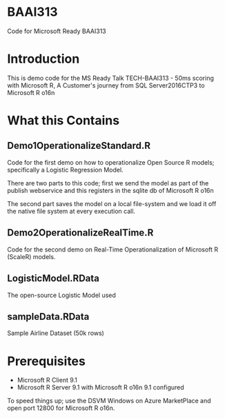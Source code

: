 # BAAI313
Code for Microsoft Ready BAAI313

# Introduction

This is demo code for the MS Ready Talk TECH-BAAI313 - 50ms scoring with Microsoft R, 
A Customer's journey from SQL Server2016CTP3 to Microsoft R o16n

# What this Contains
## Demo1OperationalizeStandard.R

Code for the first demo on how to operationalize Open Source R models; specifically a
Logistic Regression Model. 

There are two parts to this code; first we send the model as part of the publish webservice
and this registers in the sqlite db of Microsoft R o16n

The second part saves the model on a local file-system and we load it off the native file
system at every execution call. 

## Demo2OperationalizeRealTime.R

Code for the second demo on Real-Time Operationalization of Microsoft R (ScaleR) models.


## LogisticModel.RData

The open-source Logistic Model used


## sampleData.RData

Sample Airline Dataset (50k rows)

# Prerequisites

* Microsoft R Client 9.1
* Microsoft R Server 9.1 with Microsoft R o16n 9.1 configured

To speed things up; use the DSVM Windows on Azure MarketPlace and open port 12800
for Microsoft R o16n. 

